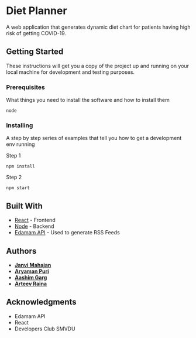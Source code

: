 # Diet Planner

A web application that generates dynamic diet chart for patients having high risk of getting COVID-19.

## Getting Started

These instructions will get you a copy of the project up and running on your local machine for development and testing purposes.

### Prerequisites

What things you need to install the software and how to install them

```
node
```

### Installing

A step by step series of examples that tell you how to get a development env running

Step 1

```
npm install
```

Step 2

```
npm start
```


## Built With

* [React](https://reactjs.org/docs/getting-started.html) - Frontend
* [Node](https://nodejs.org/en/) - Backend
* [Edamam API](https://www.edamam.com/) - Used to generate RSS Feeds


## Authors

* [**Janvi Mahajan**](https://github.com/JanviMahajan14)
* [**Aryaman Puri**](https://github.com/aryamanpuri) 
* [**Aashim Garg**](https://github.com/aashimgarg)
* [**Arteev Raina**](https://github.com/arteevraina)


## Acknowledgments

* Edamam API
* React
* Developers Club SMVDU
